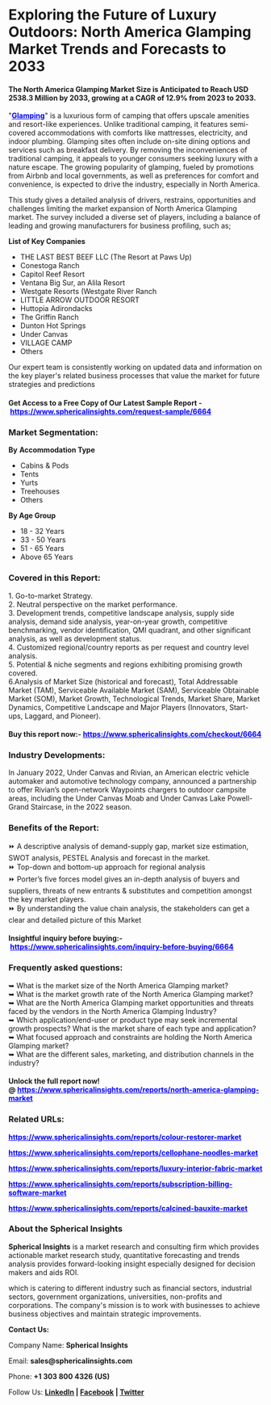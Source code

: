 <h1>Exploring the Future of Luxury Outdoors: North America Glamping Market Trends and Forecasts to 2033</h1>
<h4><strong>The North America Glamping Market Size is Anticipated to Reach USD 2538.3 Million by 2033, growing at a CAGR of 12.9% from 2023 to 2033.</strong></h4>
<p>"<span style="color: #0000ff;"><strong><a style="color: #0000ff;" href="https://www.sphericalinsights.com/reports/north-america-glamping-market" target="_blank" rel="noopener">Glamping</a></strong></span>" is a luxurious form of camping that offers upscale amenities and resort-like experiences. Unlike traditional camping, it features semi-covered accommodations with comforts like mattresses, electricity, and indoor plumbing. Glamping sites often include on-site dining options and services such as breakfast delivery. By removing the inconveniences of traditional camping, it appeals to younger consumers seeking luxury with a nature escape. The growing popularity of glamping, fueled by promotions from Airbnb and local governments, as well as preferences for comfort and convenience, is expected to drive the industry, especially in North America.</p>
<p>This study gives a detailed analysis of drivers, restrains, opportunities and challenges limiting the market expansion of North America Glamping market. The survey included a diverse set of players, including a balance of leading and growing manufacturers for business profiling, such as;</p>
<p><strong>List of Key Companies</strong></p>
<ul>
<li>THE LAST BEST BEEF LLC (The Resort at Paws Up)</li>
<li>Conestoga Ranch</li>
<li>Capitol Reef Resort</li>
<li>Ventana Big Sur, an Alila Resort</li>
<li>Westgate Resorts (Westgate River Ranch</li>
<li>LITTLE ARROW OUTDOOR RESORT</li>
<li>Huttopia Adirondacks</li>
<li>The Griffin Ranch</li>
<li>Dunton Hot Springs</li>
<li>Under Canvas</li>
<li>VILLAGE CAMP</li>
<li>Others</li>
</ul>
<p>Our expert team is consistently working on updated data and information on the key player's related business processes that value the market for future strategies and predictions</p>
<h4><strong>Get Access to a Free Copy of Our Latest Sample Report -&nbsp;<span style="color: #0000ff;"><a style="color: #0000ff;" href="https://www.sphericalinsights.com/request-sample/6664" target="_blank" rel="noopener">https://www.sphericalinsights.com/request-sample/6664</a></span></strong></h4>
<h3><strong>Market Segmentation:</strong></h3>
<p><strong>By</strong>&nbsp;<strong>Accommodation Type</strong></p>
<ul>
<li>Cabins &amp; Pods</li>
<li>Tents</li>
<li>Yurts</li>
<li>Treehouses</li>
<li>Others</li>
</ul>
<p><strong>By Age Group</strong></p>
<ul>
<li>18 - 32 Years</li>
<li>33 - 50 Years</li>
<li>51 - 65 Years</li>
<li>Above 65 Years</li>
</ul>
<h3>Covered in this Report:</h3>
<p>1. Go-to-market Strategy.<br />2. Neutral perspective on the market performance.<br />3. Development trends, competitive landscape analysis, supply side analysis, demand side analysis, year-on-year growth, competitive benchmarking, vendor identification, QMI quadrant, and other significant analysis, as well as development status.<br />4. Customized regional/country reports as per request and country level analysis.<br />5. Potential &amp; niche segments and regions exhibiting promising growth covered.<br />6.Analysis of Market Size (historical and forecast), Total Addressable Market (TAM), Serviceable Available Market (SAM), Serviceable Obtainable Market (SOM), Market Growth, Technological Trends, Market Share, Market Dynamics, Competitive Landscape and Major Players (Innovators, Start-ups, Laggard, and Pioneer).</p>
<h4>Buy this report now:-&nbsp;<span style="color: #0000ff;"><a style="color: #0000ff;" href="https://www.sphericalinsights.com/checkout/6664" target="_blank" rel="noopener">https://www.sphericalinsights.com/checkout/6664</a></span></h4>
<h3>Industry Developments:</h3>
<p>In January 2022, Under Canvas and Rivian, an American electric vehicle automaker and automotive technology company, announced a partnership to offer Rivian&rsquo;s open-network Waypoints chargers to outdoor campsite areas, including the Under Canvas Moab and Under Canvas Lake Powell-Grand Staircase, in the 2022 season.</p>
<h3>Benefits of the Report:</h3>
<p>⏩ A descriptive analysis of demand-supply gap, market size estimation, SWOT analysis, PESTEL Analysis and forecast in the market.<br />⏩ Top-down and bottom-up approach for regional analysis<br />⏩ Porter&rsquo;s five forces model gives an in-depth analysis of buyers and suppliers, threats of new entrants &amp; substitutes and competition amongst the key market players.<br />⏩ By understanding the value chain analysis, the stakeholders can get a clear and detailed picture of this Market</p>
<h4>Insightful inquiry before buying:-&nbsp;<span style="color: #0000ff;"><a style="color: #0000ff;" href="https://www.sphericalinsights.com/inquiry-before-buying/6664" target="_blank" rel="noopener">https://www.sphericalinsights.com/inquiry-before-buying/6664</a></span></h4>
<h3>Frequently asked questions:</h3>
<p>➥ What is the market size of the North America Glamping market?<br />➥ What is the market growth rate of the North America Glamping market?<br />➥ What are the North America Glamping market opportunities and threats faced by the vendors in the North America Glamping Industry?<br />➥ Which application/end-user or product type may seek incremental growth prospects? What is the market share of each type and application?<br />➥ What focused approach and constraints are holding the North America Glamping market?<br />➥ What are the different sales, marketing, and distribution channels in the industry?</p>
<h4>Unlock the full report now! @&nbsp;<span style="color: #0000ff;"><a style="color: #0000ff;" href="https://www.sphericalinsights.com/reports/north-america-glamping-market" target="_blank" rel="noopener">https://www.sphericalinsights.com/reports/north-america-glamping-market</a></span></h4>
<h3><strong>Related URLs:</strong></h3>
<p><span style="color: #0000ff;"><strong><a style="color: #0000ff;" href="https://www.sphericalinsights.com/reports/colour-restorer-market">https://www.sphericalinsights.com/reports/colour-restorer-market</a></strong></span></p>
<p><span style="color: #0000ff;"><strong><a style="color: #0000ff;" href="https://www.sphericalinsights.com/reports/cellophane-noodles-market">https://www.sphericalinsights.com/reports/cellophane-noodles-market</a></strong></span></p>
<p><span style="color: #0000ff;"><strong><a style="color: #0000ff;" href="https://www.sphericalinsights.com/reports/luxury-interior-fabric-market">https://www.sphericalinsights.com/reports/luxury-interior-fabric-market</a></strong></span></p>
<p><span style="color: #0000ff;"><strong><a style="color: #0000ff;" href="https://www.sphericalinsights.com/reports/subscription-billing-software-market">https://www.sphericalinsights.com/reports/subscription-billing-software-market</a></strong></span></p>
<p><strong><span style="color: #0000ff;"><a style="color: #0000ff;" href="https://www.sphericalinsights.com/reports/calcined-bauxite-market">https://www.sphericalinsights.com/reports/calcined-bauxite-market</a></span>&nbsp;</strong></p>
<h3><strong>About the Spherical Insights</strong></h3>
<p><strong>Spherical Insights</strong>&nbsp;is a market research and consulting firm which provides actionable market research study, quantitative forecasting and trends analysis provides forward-looking insight especially designed for decision makers and aids ROI.</p>
<p>which is catering to different industry such as financial sectors, industrial sectors, government organizations, universities, non-profits and corporations. The company's mission is to work with businesses to achieve business objectives and maintain strategic improvements.</p>
<p><strong>Contact Us:</strong></p>
<p>Company Name:&nbsp;<strong>Spherical Insights</strong></p>
<p>Email:&nbsp;<strong>sales@sphericalinsights.com</strong></p>
<p>Phone:&nbsp;<strong>+1 303 800 4326 (US)</strong></p>
<p>Follow Us:&nbsp;<strong><a href="https://www.linkedin.com/company/spherical-insight/"><u>LinkedIn</u></a>&nbsp;|&nbsp;<a href="https://www.facebook.com/sphericalinsights22"><u>Facebook</u></a>&nbsp;|&nbsp;<a href="https://twitter.com/SInsights_US"><u>Twitter</u></a></strong></p>
